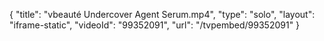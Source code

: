 {
    "title": "vbeaut&eacute; Undercover Agent Serum.mp4",
    "type": "solo",
    "layout": "iframe-static",
    "videoId": "99352091",
    "url": "\/tvpembed\/99352091"
}